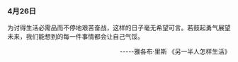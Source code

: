 ### 4月26日
为讨得生活必需品而不停地艰苦奋战，这样的日子毫无希望可言。若鼓起勇气展望未来，我们能想到的每一件事情都会让自己气馁。

<p style="text-align:right;"> -----雅各布·里斯 《另一半人怎样生活》</p>
                                                                              